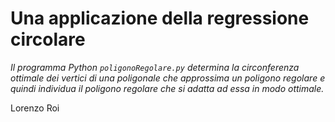 # Una applicazione della regressione circolare

*Il programma Python `poligonoRegolare.py` determina la circonferenza ottimale dei vertici di una poligonale che approssima un poligono regolare e quindi individua il poligono regolare che si adatta ad essa in modo ottimale.*

Lorenzo Roi

